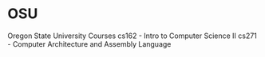 # OSU
Oregon State University Courses
cs162 - Intro to Computer Science II
cs271 - Computer Architecture and Assembly Language
